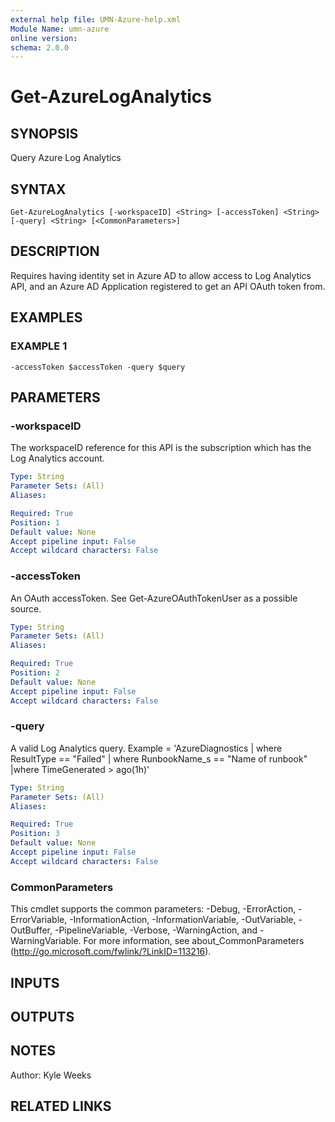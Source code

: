 ```yaml
---
external help file: UMN-Azure-help.xml
Module Name: umn-azure
online version:
schema: 2.0.0
---
```


# Get-AzureLogAnalytics

## SYNOPSIS
Query Azure Log Analytics

## SYNTAX

```
Get-AzureLogAnalytics [-workspaceID] <String> [-accessToken] <String> [-query] <String> [<CommonParameters>]
```

## DESCRIPTION
Requires having identity set in Azure AD to allow access to Log Analytics API, and an Azure AD Application registered to get an API OAuth token from.

## EXAMPLES

### EXAMPLE 1
```
-accessToken $accessToken -query $query
```

## PARAMETERS

### -workspaceID
The workspaceID reference for this API is the subscription which has the Log Analytics account.

```yaml
Type: String
Parameter Sets: (All)
Aliases:

Required: True
Position: 1
Default value: None
Accept pipeline input: False
Accept wildcard characters: False
```

### -accessToken
An OAuth accessToken.
See Get-AzureOAuthTokenUser as a possible source.

```yaml
Type: String
Parameter Sets: (All)
Aliases:

Required: True
Position: 2
Default value: None
Accept pipeline input: False
Accept wildcard characters: False
```

### -query
A valid Log Analytics query.
Example = 'AzureDiagnostics | where ResultType == "Failed" | where RunbookName_s == "Name of runbook" |where TimeGenerated \> ago(1h)'

```yaml
Type: String
Parameter Sets: (All)
Aliases:

Required: True
Position: 3
Default value: None
Accept pipeline input: False
Accept wildcard characters: False
```

### CommonParameters
This cmdlet supports the common parameters: -Debug, -ErrorAction, -ErrorVariable, -InformationAction, -InformationVariable, -OutVariable, -OutBuffer, -PipelineVariable, -Verbose, -WarningAction, and -WarningVariable.
For more information, see about_CommonParameters (http://go.microsoft.com/fwlink/?LinkID=113216).

## INPUTS

## OUTPUTS

## NOTES
Author: Kyle Weeks

## RELATED LINKS
